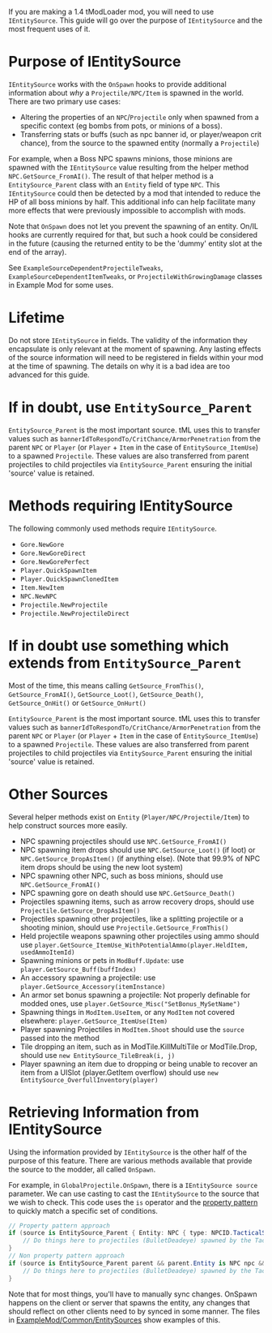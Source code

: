 If you are making a 1.4 tModLoader mod, you will need to use `IEntitySource`. This guide will go over the purpose of `IEntitySource` and the most frequent uses of it.

# Purpose of IEntitySource
`IEntitySource` works with the `OnSpawn` hooks to provide additional information about _why_ a `Projectile/NPC/Item` is spawned in the world. There are two primary use cases:
- Altering the properties of an `NPC`/`Projectile` only when spawned from a specific context (eg bombs from pots, or minions of a boss).
- Transferring stats or buffs (such as npc banner id, or player/weapon crit chance), from the source to the spawned entity (normally a `Projectile`)

For example, when a Boss NPC spawns minions, those minions are spawned with the `IEntitySource` value resulting from the helper method `NPC.GetSource_FromAI()`. The result of that helper method is a `EntitySource_Parent` class with an `Entity` field of type `NPC`. This `IEntitySource` could then be detected by a mod that intended to reduce the HP of all boss minions by half. This additional info can help facilitate many more effects that were previously impossible to accomplish with mods.

Note that `OnSpawn` does not let you prevent the spawning of an entity. On/IL hooks are currently required for that, but such a hook could be considered in the future (causing the returned entity to be the 'dummy' entity slot at the end of the array).

See `ExampleSourceDependentProjectileTweaks`, `ExampleSourceDependentItemTweaks`, or `ProjectileWithGrowingDamage` classes in Example Mod for some uses.

# Lifetime
Do not store `IEntitySource` in fields. The validity of the information they encapsulate is only relevant at the moment of spawning. Any lasting effects of the source information will need to be registered in fields within your mod at the time of spawning. The details on why it is a bad idea are too advanced for this guide.

# If in doubt, use `EntitySource_Parent`
`EntitySource_Parent` is the most important source. tML uses this to transfer values such as `bannerIdToRespondTo/CritChance/ArmorPenetration` from the parent `NPC` or `Player` (or `Player` + `Item` in the case of `EntitySource_ItemUse`) to a spawned `Projectile`. These values are also transferred from parent projectiles to child projectiles via `EntitySource_Parent` ensuring the initial 'source' value is retained.

# Methods requiring IEntitySource
The following commonly used methods require `IEntitySource`.
* `Gore.NewGore`
* `Gore.NewGoreDirect`
* `Gore.NewGorePerfect`
* `Player.QuickSpawnItem`
* `Player.QuickSpawnClonedItem`
* `Item.NewItem`
* `NPC.NewNPC`
* `Projectile.NewProjectile`
* `Projectile.NewProjectileDirect`

# If in doubt use something which extends from `EntitySource_Parent`
Most of the time, this means calling `GetSource_FromThis()`, `GetSource_FromAI()`, `GetSource_Loot()`, `GetSource_Death()`, `GetSource_OnHit()` or `GetSource_OnHurt()`

`EntitySource_Parent` is the most important source. tML uses this to transfer values such as `bannerIdToRespondTo/CritChance/ArmorPenetration` from the parent `NPC` or `Player` (or `Player` + `Item` in the case of `EntitySource_ItemUse`) to a spawned `Projectile`. These values are also transferred from parent projectiles to child projectiles via `EntitySource_Parent` ensuring the initial 'source' value is retained.

# Other Sources
Several helper methods exist on `Entity` (`Player/NPC/Projectile/Item`) to help construct sources more easily.

* NPC spawning projectiles should use `NPC.GetSource_FromAI()`
* NPC spawning item drops should use `NPC.GetSource_Loot()` (if loot) or `NPC.GetSource_DropAsItem()` (if anything else). (Note that 99.9% of NPC item drops should be using the new loot system)
* NPC spawning other NPC, such as boss minions, should use `NPC.GetSource_FromAI()`
* NPC spawning gore on death should use `NPC.GetSource_Death()`
* Projectiles spawning items, such as arrow recovery drops, should use `Projectile.GetSource_DropAsItem()`
* Projectiles spawning other projectiles, like a splitting projectile or a shooting minion, should use `Projectile.GetSource_FromThis()`
* Held projectile weapons spawning other projectiles using ammo should use `player.GetSource_ItemUse_WithPotentialAmmo(player.HeldItem, usedAmmoItemId)`
* Spawning minions or pets in `ModBuff.Update`: use `player.GetSource_Buff(buffIndex)`
* An accessory spawning a projectile: use `player.GetSource_Accessory(itemInstance)`
* An armor set bonus spawning a projectile: Not properly definable for modded ones, use `player.GetSource_Misc("SetBonus_MySetName")`
* Spawning things in `ModItem.UseItem`, or any `ModItem` not covered elsewhere: `player.GetSource_ItemUse(Item)`
* Player spawning Projectiles in `ModItem.Shoot` should use the `source` passed into the method
* Tile dropping an item, such as in ModTile.KillMultiTile or ModTile.Drop, should use `new EntitySource_TileBreak(i, j)`
* Player spawning an item due to dropping or being unable to recover an item from a UISlot (player.GetItem overflow) should use `new EntitySource_OverfullInventory(player)`

# Retrieving Information from IEntitySource
Using the information provided by `IEntitySource` is the other half of the purpose of this feature. There are various methods available that provide the source to the modder, all called `OnSpawn`.

For example, in `GlobalProjectile.OnSpawn`, there is a `IEntitySource source` parameter. We can use casting to cast the `IEntitySource` to the source that we wish to check. This code uses the `is` operator and the [property pattern](https://docs.microsoft.com/en-us/dotnet/csharp/language-reference/operators/patterns#property-pattern) to quickly match a specific set of conditions.
```cs
// Property pattern approach
if (source is EntitySource_Parent { Entity: NPC { type: NPCID.TacticalSkeleton } }) {
	// Do things here to projectiles (BulletDeadeye) spawned by the TacticalSkeleton enemy without affecting others
}
// Non property pattern approach
if (source is EntitySource_Parent parent && parent.Entity is NPC npc && npc.type == NPCID.TacticalSkeleton) {
	// Do things here to projectiles (BulletDeadeye) spawned by the TacticalSkeleton enemy without affecting others
}
```

Note that for most things, you'll have to manually sync changes. OnSpawn happens on the client or server that spawns the entity, any changes that should reflect on other clients need to by synced in some manner. The files in [ExampleMod/Common/EntitySources](https://github.com/tModLoader/tModLoader/tree/1.4.4/ExampleMod/Common/EntitySources) show examples of this.
